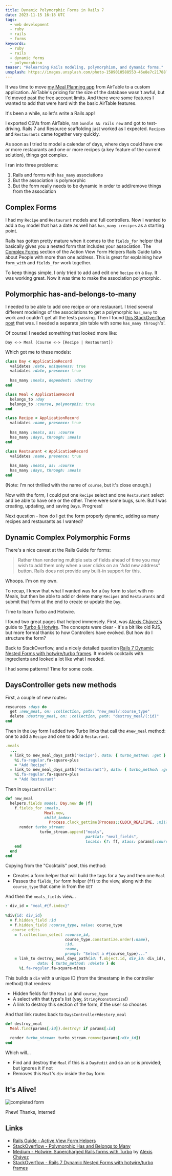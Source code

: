 ```yaml
---
title: Dynamic Polymorphic Forms in Rails 7
date: 2023-11-15 16:18 UTC
tags:
  - web development
  - ruby
  - rails
  - forms
keywords:
  - ruby
  - rails
  - dynamic forms
  - polymorphism
teaser: "Relearning Rails modeling, polymorphism, and dynamic forms."
unsplash: https://images.unsplash.com/photo-1589010588553-46e8e7c21788?crop=entropy&cs=tinysrgb&fit=max&fm=jpg&ixid=M3w0NjkxMjJ8MHwxfGFsbHx8fHx8fHx8fDE3MDAwNjg4Nzh8&ixlib=rb-4.0.3&q=80&w=1080&utm_source=dwfs_journal_big_pencil&utm_medium=referral&utm_campaign=api-credit
---
```

[planning]: /covid-19-inspired-meal-planning/
[forms]: https://guides.rubyonrails.org/form_helpers.html#building-complex-forms
[poly]: https://stackoverflow.com/questions/51564463/polymorphic-has-and-belongs-to-many
[alexis]: https://medium.com/@alexischvez
[turbo]: https://medium.com/@alexischvez/hotwire-supercharged-rails-forms-with-turbo-6de79bb9e374
[cocktails]: https://stackoverflow.com/questions/71713303/rails-7-dynamic-nested-forms-with-hotwire-turbo-frames

It was time to move [my Meal Planning app][planning] from AirTable to a custom application. AirTable's pricing for the size of the database wasn't awful, but I'd moved past the free account limits. And there were some features I wanted to add that were hard with the basic AirTable features.

It's been a while, so let's write a Rails app!

I exported CSVs from AirTable, ran `bundle && rails new` and got to test-driving. Rails 7 and Resource scaffolding just worked as I expected. `Recipes` and `Restaurants` came together very quickly.

As soon as I tried to model a calendar of days, where days could have one or more restaurants and one or more recipes (a key feature of the current solution), things got complex.

I ran into three problems:

1. Rails and forms with `has_many` associations
2. But the association is polymorphic
3. But the form really needs to be dynamic in order to add/remove things from the association

## Complex Forms

I had my `Recipe` and `Restaurant` models and full controllers. Now I wanted to add a `Day` model that has a date as well has `has_many :recipes` as a starting point.

Rails has gotten pretty mature when it comes to the `fields_for` helper that basically gives you a nested form that includes your association. The [Complex Forms][forms] section of the Action View Form Helpers Rails Guide talks about People with more than one address. This is great for explaining how `form_with` and `fields_for` work together.

To keep things simple, I only tried to add and edit one `Recipe` on a `Day`. It was working great. Now it was time to make the association polymorphic.

## Polymorphic has-and-belongs-to-many

I needed to be able to add one recipe _or_ one restaurant. I tried several different modelings of the associations to get a polymorphic `has_many` to work and couldn't get all the tests passing. Then I found [this StackOverflow post][poly] that was. I needed a separate join table with some `has_many through`'s'. 

Of course! I needed something that looked more like:

`Day <-> Meal (Course <-> [Recipe | Restaurant])`

Which got me to these models:

```ruby
class Day < ApplicationRecord  
  validates :date, uniqueness: true  
  validates :date, presence: true  
  
  has_many :meals, dependent: :destroy  
end

class Meal < ApplicationRecord  
  belongs_to :day  
  belongs_to :course, polymorphic: true  
end

class Recipe < ApplicationRecord  
  validates :name, presence: true  
  
  has_many :meals, as: :course  
  has_many :days, through: :meals  
end

class Restaurant < ApplicationRecord  
  validates :name, presence: true  
  
  has_many :meals, as: :course  
  has_many :days, through: :meals  
end
```
(Note: I'm not thrilled with the name of `course`, but it's close enough.)

Now with the form, I could put one `Recipe` select and one `Restaurant` select and be able to have one or the other. There were some bugs, sure. But I was creating, updating, and saving `Day`s. Progress!

Next question - how do I get the form properly dynamic, adding as many recipes and restaurants as I wanted?

## Dynamic Complex Polymorphic Forms

There's a nice caveat at the Rails Guide for forms:

> Rather than rendering multiple sets of fields ahead of time you may wish to add them only when a user clicks on an "Add new address" button. Rails does not provide any built-in support for this.

Whoops. I'm on my own.

To recap, I knew that what I wanted was for a `Day` form to start with no Meals, but then be able to add or delete many `Recipes` and `Restaurants` and submit that form at the end to create or update the `Day`.

Time to learn Turbo and Hotwire.

I found two great pages that helped immensely. First, was [Alexis Chávez's][alexis] guide to [Turbo & Hotwire][turbo]. The concepts were clear - it's a bit like old RJS, but more formal thanks to how Controllers have evolved. But how do I structure the form?

Back to StackOverflow, and a nicely detailed question [Rails 7 Dynamic Nested Forms with hotwire/turbo frames][cocktails]. It models cocktails with ingredients and looked a lot like what I needed.

I had some patterns! Time for some code.

## DaysController gets new methods

First, a couple of new routes:

```ruby
resources :days do  
  get :new_meal, on: :collection, path: "new_meal/:course_type"  
  delete :destroy_meal, on: :collection, path: "destroy_meal/(:id)"  
end
```
Then in the `Day` form I added two Turbo links that call the `#new_meal` method: one to add a `Recipe` and one to add a `Restaurant`.

```ruby
.meals
  ...
  = link_to new_meal_days_path("Recipe"), data: { turbo_method: :get } do  
    %i.fa-regular.fa-square-plus  
    = "Add Recipe"  
  = link_to new_meal_days_path("Restaurant"), data: { turbo_method: :get } do  
    %i.fa-regular.fa-square-plus  
    = "Add Restaurant"
```

Then in `DaysController`:

```ruby
def new_meal  
  helpers.fields model: Day.new do |f| 
    f.fields_for :meals,  
                 Meal.new,  
                 child_index: 
                   Process.clock_gettime(Process::CLOCK_REALTIME, :millisecond) do |ff|  
      render turbo_stream: 
               turbo_stream.append("meals", 
                                   partial: "meal_fields", 
                                   locals: {f: ff, klass: params[:course_type] })  
    end  
  end
end  
```

Copying from the "Cocktails" post, this method:
- Creates a form helper that will build the tags for a `Day` and then one `Meal`
- Passes the `fields_for` form helper (`ff`) to the view, along with the `course_type` that came in from the `GET`

And then the `meals_fields` view...

```ruby
- div_id = "meal_#{f.index}"  
  
%div{id: div_id}  
  = f.hidden_field :id  
  = f.hidden_field :course_type, value: course_type  
  .course_edits  
    = f.collection_select :course_id, 
                          course_type.constantize.order(:name), 
                          :id, 
                          :name, 
                          prompt: "Select a #{course_type}..."  
    = link_to destroy_meal_days_path(id: f.object.id, div_id: div_id), 
              data: { turbo_method: :delete } do  
      %i.fa-regular.fa-square-minus
```

This builds a `div` with a unique ID (from the timestamp in the controller method) that renders:
- Hidden fields for the `Meal` `id` and `course_type`
- A select with that type's list (yay, `String#constantize`!)
- A link to destroy this section of the form, if the user so chooses

And that link routes back to `DaysController#destory_meal`

```ruby
def destroy_meal  
  Meal.find(params[:id]).destroy! if params[:id]  
  
  render turbo_stream: turbo_stream.remove(params[:div_id])  
end
```
Which will...
- Find and destroy the `Meal` if this is a `Day#edit` and so an `id` is provided; but ignores it if not
- Removes this `Meal`'s `div` inside the `Day` form

## It's Alive!

![completed form](/images/editing_day.png)

Phew! Thanks, Internet! 

## Links

- [Rails Guide - Active View Form Helpers][forms]
- [StackOverflow - Polymorphic Has and Belongs to Many][poly]
- [Medium - Hotwire: Supercharged Rails forms with Turbo][turbo] by [Alexis Chávez][alexis]
- [StackOverflow - Rails 7 Dynamic Nested Forms with hotwire/turbo frames][cocktails]



